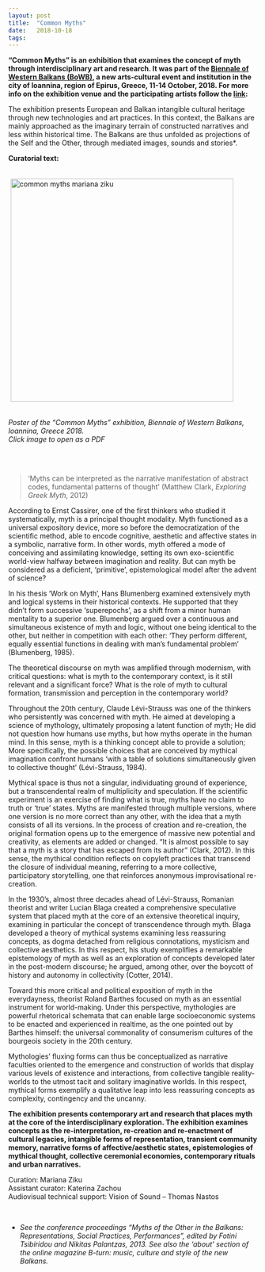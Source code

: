 ```yaml
---
layout: post
title:  "Common Myths"
date:   2018-10-18
tags:
---
```




**“Common Myths” is an exhibition that examines the concept of myth through interdisciplinary art and research. It was part of the [Biennale of Western Balkans (BoWB)](https://bowb.org), a new arts-cultural event and institution in the city of Ioannina, region of Epirus, Greece, 11-14 October, 2018. For more info on the exhibition venue and the participating artists follow the [link](https://bowb.org/?p=5990):**

The exhibition presents European and Balkan intangible cultural heritage through new technologies and art practices. In this context, the Balkans are mainly approached as the imaginary terrain of constructed narratives and less within historical time. The Balkans are thus unfolded as projections of the Self and the Other, through mediated images, sounds and stories*.

**Curatorial text:**

<p><a href="https://bowb.org/?p=5990"><img src="https://mziku.github.io/images/common-myths_poster-mariana-ziku-biennale-of-western-balkans.jpg" style="margin-top:5mm; margin-right:5mm; margin-bottom:5mm; margin-left:5;" alt="common myths mariana ziku" width="450" height="auto" align="center"></a></p>

*Poster of the “Common Myths” exhibition, Biennale of Western Balkans, Ioannina, Greece 2018.  
Click image to open as a PDF*

<br>
<br>

>‘Myths can be interpreted as the narrative manifestation of abstract codes, fundamental patterns of thought’ (Matthew Clark, *Exploring Greek Myth*, 2012)

According to Ernst Cassirer, one of the first thinkers who studied it systematically, myth is a principal thought modality. Myth functioned as a universal expository device, more so before the democratization of the scientific method, able to encode cognitive, aesthetic and affective states in a symbolic, narrative form. In other words, myth offered a mode of conceiving and assimilating knowledge, setting its own exo-scientific world-view halfway between imagination and reality. But can myth be considered as a deficient, ‘primitive’, epistemological model after the advent of science?

In his thesis ‘Work on Myth’, Hans Blumenberg examined extensively myth and logical systems in their historical contexts. He supported that they didn’t form successive ‘superepochs’, as a shift from a minor human mentality to a superior one. Blumenberg argued over a continuous and simultaneous existence of myth and logic, without one being identical to the other, but neither in competition with each other: ‘They perform different, equally essential functions in dealing with man’s fundamental problem’ (Blumenberg, 1985).

The theoretical discourse on myth was amplified through modernism, with critical questions: what is myth to the contemporary context, is it still relevant and a significant force? What is the role of myth to cultural formation, transmission and perception in the contemporary world?

Throughout the 20th century, Claude Lévi-Strauss was one of the thinkers who persistently was concerned with myth. He aimed at developing a science of mythology, ultimately proposing a latent function of myth; He did not question how humans use myths, but how myths operate in the human mind. In this sense, myth is a thinking concept able to provide a solution; More specifically, the possible choices that are conceived by mythical imagination confront humans ‘with a table of solutions simultaneously given to collective thought’ (Lévi-Strauss, 1984).

Mythical space is thus not a singular, individuating ground of experience, but a transcendental realm of multiplicity and speculation. If the scientific experiment is an exercise of finding what is true, myths have no claim to truth or ‘true’ states. Myths are manifested through multiple versions, where one version is no more correct than any other, with the idea that a myth consists of all its versions. In the process of creation and re-creation, the original formation opens up to the emergence of massive new potential and creativity, as elements are added or changed. “It is almost possible to say that a myth is a story that has escaped from its author” (Clark, 2012). In this sense, the mythical condition reflects on copyleft practices that transcend the closure of individual meaning, referring to a more collective, participatory storytelling, one that reinforces anonymous improvisational re-creation.

In the 1930’s, almost three decades ahead of Lévi-Strauss, Romanian theorist and writer Lucian Blaga created a comprehensive speculative system that placed myth at the core of an extensive theoretical inquiry, examining in particular the concept of transcendence through myth. Blaga developed a theory of mythical systems examining less reassuring concepts, as dogma detached from religious connotations, mysticism and collective aesthetics. In this respect, his study exemplifies a remarkable epistemology of myth as well as an exploration of concepts developed later in the post-modern discourse; he argued, among other, over the boycott of history and autonomy in collectivity (Cotter, 2014).

Toward this more critical and political exposition of myth in the everydayness, theorist Roland Barthes focused on myth as an essential instrument for world-making. Under this perspective, mythologies are powerful rhetorical schemata that can enable large socioeconomic systems to be enacted and experienced in realtime, as the one pointed out by Barthes himself: the universal commonality of consumerism cultures of the bourgeois society in the 20th century.

Mythologies’ fluxing forms can thus be conceptualized as narrative faculties oriented to the emergence and construction of worlds that display various levels of existence and interactions, from collective tangible reality-worlds to the utmost tacit and solitary imaginative worlds. In this respect, mythical forms exemplify a qualitative leap into less reassuring concepts as complexity, contingency and the uncanny.

**The exhibition presents contemporary art and research that places myth at the core of the interdisciplinary exploration. The exhibition examines concepts as the re-interpretation, re-creation and re-enactment of cultural legacies, intangible forms of representation, transient community memory, narrative forms of affective/aesthetic states, epistemologies of mythical thought, collective ceremonial economies, contemporary rituals and urban narratives.**

Curation: Mariana Ziku  
Assistant curator: Katerina Zachou  
Audiovisual technical support: Vision of Sound – Thomas Nastos  

<br>

* *See the conference proceedings “Myths of the Other in the Balkans: Representations, Social Practices, Performances”, edited by Fotini Tsibiridou and Nikitas Palantzas, 2013. See also the ‘about’ section of the online magazine B-turn: music, culture and style of the new Balkans.*
